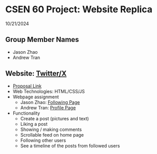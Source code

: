 # CSEN 60 Project: Website Replica
10/21/2024

## Group Member Names
- Jason Zhao
- Andrew Tran

## Website: [Twitter/X](https://www.x.com/)
- [Proposal Link](https://docs.google.com/document/d/18_yQGifH2grJFeyqvN1OvrMeGvMeessKgWTFXEy5IZI/edit?usp=sharing)
- Web Technologies: HTML/CSS/JS
- Webpage assignment
  - Jason Zhao: [Following Page](followingPage.html)
  - Andrew Tran: [Profile Page](profilePage.html)
- Functionality
  - Create a post (pictures and text)
  - Liking a post
  - Showing / making comments
  - Scrollable feed on home page
  - Following other users
  - See a timeline of the posts from followed users

